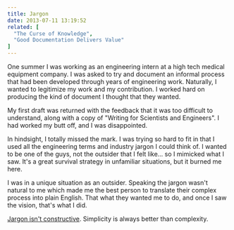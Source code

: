 ```yaml
---
title: Jargon
date: 2013-07-11 13:19:52
related: [
  "The Curse of Knowledge",
  "Good Documentation Delivers Value"
]
---
```


One summer I was working as an engineering intern at a high tech medical equipment company. I was asked to try and document an informal process that had been developed through years of engineering work. Naturally, I wanted to legitimize my work and my contribution. I worked hard on producing the kind of document I thought that they wanted.

My first draft was returned with the feedback that it was too difficult to understand, along with a copy of "Writing for Scientists and Engineers". I had worked my butt off, and I was disappointed.

In hindsight, I totally missed the mark. I was trying so hard to fit in that I used all the engineering terms and industry jargon I could think of. I wanted to be one of the guys, not the outsider that I felt like... so I mimicked what I saw. It's a great survival strategy in unfamiliar situations, but it burned me here.

I was in a unique situation as an outsider. Speaking the jargon wasn't natural to me which made me the best person to translate their complex process into plain English. That what they wanted me to do, and once I saw the vision, that's what I did.

[Jargon isn't constructive](http://www.economist.com/style-guide/jargon). Simplicity is always better than complexity.
